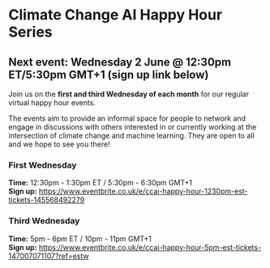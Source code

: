 # Climate Change AI Happy Hour Series

## Next event: Wednesday 2 June @ 12:30pm ET/5:30pm GMT+1 (sign up link below)

Join us on the **first and third Wednesday of each month** for our regular virtual happy hour events. 

The events aim to provide an informal space for people to network and engage in discussions with others interested in or currently working at the intersection of climate change and machine learning. They are open to all and we hope to see you there!


### First Wednesday
**Time:** 12:30pm - 1:30pm ET / 5:30pm - 6:30pm GMT+1 <br>
**Sign up:** <https://www.eventbrite.co.uk/e/ccai-happy-hour-1230pm-est-tickets-145568492279> 



### Third Wednesday
**Time:** 5pm - 6pm ET / 10pm - 11pm GMT+1 <br>
**Sign up:** <https://www.eventbrite.co.uk/e/ccai-happy-hour-5pm-est-tickets-147007071107?ref=estw>

